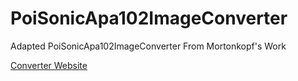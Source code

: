 # PoiSonicApa102ImageConverter
Adapted PoiSonicApa102ImageConverter From Mortonkopf's Work

[Converter Website](https://jhorowitz.github.io/PoiSonicApa102ImageConverter/)
